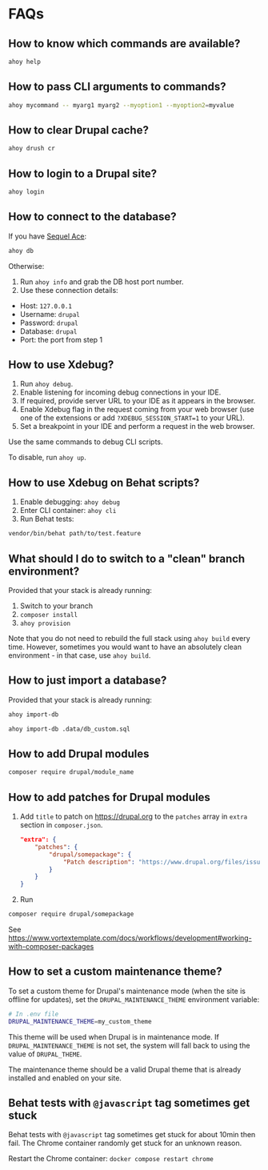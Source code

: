 # FAQs

## How to know which commands are available?

```bash
ahoy help
```

## How to pass CLI arguments to commands?

```bash
ahoy mycommand -- myarg1 myarg2 --myoption1 --myoption2=myvalue
```

## How to clear Drupal cache?

```bash
ahoy drush cr
```

## How to login to a Drupal site?

```bash
ahoy login
```

## How to connect to the database?

If you have [Sequel Ace](https://sequel-ace.com/):

```bash
ahoy db
```

Otherwise:

1. Run `ahoy info` and grab the DB host port number.
2. Use these connection details:

- Host: `127.0.0.1`
- Username: `drupal`
- Password: `drupal`
- Database: `drupal`
- Port: the port from step 1

## How to use Xdebug?

1. Run `ahoy debug`.
2. Enable listening for incoming debug connections in your IDE.
3. If required, provide server URL to your IDE as it appears in the browser.
4. Enable Xdebug flag in the request coming from your web browser (use one of
   the extensions or add `?XDEBUG_SESSION_START=1` to your URL).
5. Set a breakpoint in your IDE and perform a request in the web browser.

Use the same commands to debug CLI scripts.

To disable, run `ahoy up`.

## How to use Xdebug on Behat scripts?

1. Enable debugging: `ahoy debug`
2. Enter CLI container: `ahoy cli`
3. Run Behat tests:

```bash
vendor/bin/behat path/to/test.feature
```

## What should I do to switch to a "clean" branch environment?

Provided that your stack is already running:

1. Switch to your branch
2. `composer install`
3. `ahoy provision`

Note that you do not need to rebuild the full stack using `ahoy build` every
time.
However, sometimes you would want to have an absolutely clean environment - in
that case, use `ahoy build`.

## How to just import a database?

Provided that your stack is already running:

```bash
ahoy import-db

ahoy import-db .data/db_custom.sql
```

## How to add Drupal modules

```bash
composer require drupal/module_name
```

## How to add patches for Drupal modules

1. Add `title` to patch on https://drupal.org to the `patches` array in `extra`
   section in `composer.json`.

   ```json
   "extra": {
       "patches": {
           "drupal/somepackage": {
               "Patch description": "https://www.drupal.org/files/issues/issue.patch"
           }
       }
   }
   ```

2. Run

  ```bash
  composer require drupal/somepackage
  ```

See https://www.vortextemplate.com/docs/workflows/development#working-with-composer-packages

## How to set a custom maintenance theme?

To set a custom theme for Drupal's maintenance mode (when the site is offline for updates), set the `DRUPAL_MAINTENANCE_THEME` environment variable:

```bash
# In .env file
DRUPAL_MAINTENANCE_THEME=my_custom_theme
```

This theme will be used when Drupal is in maintenance mode. If `DRUPAL_MAINTENANCE_THEME` is not set, the system will fall back to using the value of `DRUPAL_THEME`.

The maintenance theme should be a valid Drupal theme that is already installed and enabled on your site.

## Behat tests with `@javascript` tag sometimes get stuck

Behat tests with `@javascript` tag sometimes get stuck for about 10min then fail.
The Chrome container randomly get stuck for an unknown reason.

Restart the Chrome container: `docker compose restart chrome`

